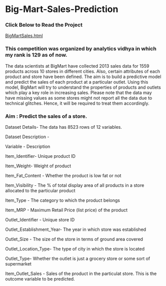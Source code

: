 # Big-Mart-Sales-Prediction

### Click Below to Read the Project 
[BigMartSales.html](https://github.com/arhamlodha318/ML-BigMartSales/blob/main/BigMartSales.html)

###  This competition was organized by analytics vidhya in which my rank is 129 as of now. 

The data scientists at BigMart have collected 2013 sales data for 1559 products across 10 stores in different cities. Also, certain attributes of each product and store have been defined. The aim is to build a predictive model and predict the sales of each product at a particular outlet.  Using this model, BigMart will try to understand the properties of products and outlets which play a key role in increasing sales.  Please note that the data may have missing values as some stores might not report all the data due to technical glitches. Hence, it will be required to treat them accordingly.

### Aim : Predict the sales of a store.

Dataset Details- The data has 8523 rows of 12 variables.

Dataset Description -

Variable - Description

Item_Identifier- Unique product ID

Item_Weight- Weight of product

Item_Fat_Content - Whether the product is low fat or not

Item_Visibility - The % of total display area of all products in a store allocated to the particular product

Item_Type - The category to which the product belongs

Item_MRP - Maximum Retail Price (list price) of the product

Outlet_Identifier - Unique store ID

Outlet_Establishment_Year- The year in which store was established

Outlet_Size - The size of the store in terms of ground area covered

Outlet_Location_Type- The type of city in which the store is located

Outlet_Type- Whether the outlet is just a grocery store or some sort of supermarket

Item_Outlet_Sales - Sales of the product in the particulat store. This is the outcome variable to be predicted.
